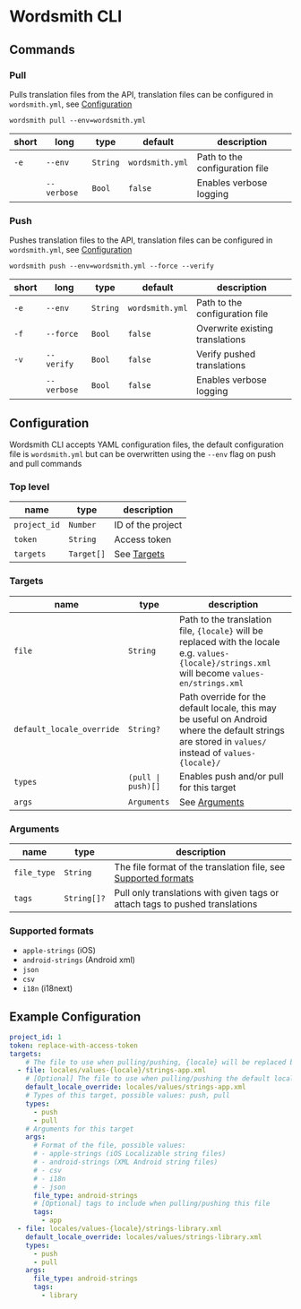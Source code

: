 # Wordsmith CLI

## Commands

### Pull

Pulls translation files from the API, translation files can be configured in `wordsmith.yml`, see [Configuration](#configuration)

```shell
wordsmith pull --env=wordsmith.yml
```

| short | long | type | default | description |
|---|---|---|---|---|
| `-e` | `--env` | `String` | `wordsmith.yml` | Path to the configuration file |
| | `--verbose` | `Bool` | `false` | Enables verbose logging |

### Push

Pushes translation files to the API, translation files can be configured in `wordsmith.yml`, see [Configuration](#configuration)

```shell
wordsmith push --env=wordsmith.yml --force --verify
```

| short | long | type | default | description |
|---|---|---|---|---|
| `-e` | `--env` | `String` | `wordsmith.yml` | Path to the configuration file |
| `-f` | `--force` | `Bool` | `false` | Overwrite existing translations |
| `-v` | `--verify` | `Bool` | `false` | Verify pushed translations |
| | `--verbose` | `Bool` | `false` | Enables verbose logging |


## Configuration

Wordsmith CLI accepts YAML configuration files, the default configuration file is `wordsmith.yml` but can be overwritten using the `--env` flag on push and pull commands

### Top level

| name | type | description |
|---|---|---|
| `project_id` | `Number` | ID of the project |
| `token` | `String` | Access token |
| `targets` | `Target[]` | See [Targets](#targets) |


### Targets

| name | type | description |
|---|---|---|
| `file` | `String` | Path to the translation file, `{locale}` will be replaced with the locale e.g. `values-{locale}/strings.xml` will become `values-en/strings.xml` |
| `default_locale_override` | `String?` | Path override for the default locale, this may be useful on Android where the default strings are stored in `values/` instead of `values-{locale}/` |
| `types` | `(pull \| push)[]` | Enables push and/or pull for this target |
| `args` | `Arguments` | See [Arguments](#arguments) |

### Arguments

| name | type | description |
|---|---|---|
| `file_type` | `String` | The file format of the translation file, see [Supported formats](#supported-formats) |
| `tags` | `String[]?` | Pull only translations with given tags or attach tags to pushed translations |

### Supported formats

- `apple-strings` (iOS)
- `android-strings` (Android xml)
- `json`
- `csv`
- `i18n` (i18next)

## Example Configuration

```yml
project_id: 1
token: replace-with-access-token
targets:
    # The file to use when pulling/pushing, {locale} will be replaced by the pulled/pushed locale, e.g. locales/values-en/strings-web.xml
  - file: locales/values-{locale}/strings-app.xml
    # [Optional] The file to use when pulling/pushing the default locale
    default_locale_override: locales/values/strings-app.xml
    # Types of this target, possible values: push, pull
    types: 
      - push
      - pull
    # Arguments for this target
    args:
      # Format of the file, possible values: 
      # - apple-strings (iOS Localizable string files)
      # - android-strings (XML Android string files)
      # - csv
      # - i18n
      # - json
      file_type: android-strings
      # [Optional] tags to include when pulling/pushing this file
      tags: 
        - app
  - file: locales/values-{locale}/strings-library.xml
    default_locale_override: locales/values/strings-library.xml
    types: 
      - push
      - pull
    args:
      file_type: android-strings
      tags: 
        - library
```